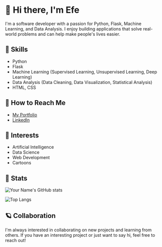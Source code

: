 # 🦆 Hi there, I'm Efe 

I'm a software developer with a passion for Python, Flask, Machine Learning, and Data Analysis. I enjoy building applications that solve real-world problems and can help make people's lives easier.

## 👻 Skills
- Python 
- Flask
- Machine Learning (Supervised Learning, Unsupervised Learning, Deep Learning)
- Data Analysis (Data Cleaning, Data Visualization, Statistical Analysis)
- HTML, CSS

## 🐼 How to Reach Me
- [My Portfolio](https://efeozkan.vercel.app)
- [LinkedIn](https://www.linkedin.com/in/efe-%C3%B6zkan-965979257)

## 🍕 Interests
- Artificial Intelligence
- Data Science
- Web Development
- Cartoons

## 🤙 Stats
![Your Name's GitHub stats](https://github-readme-stats.vercel.app/api?username=Veucci&show_icons=true&theme=radical)

![Top Langs](https://github-readme-stats.vercel.app/api/top-langs/?username=Veucci&layout=compact&theme=radical)

## 🪐 Collaboration
I'm always interested in collaborating on new projects and learning from others. If you have an interesting project or just want to say hi, feel free to reach out!
